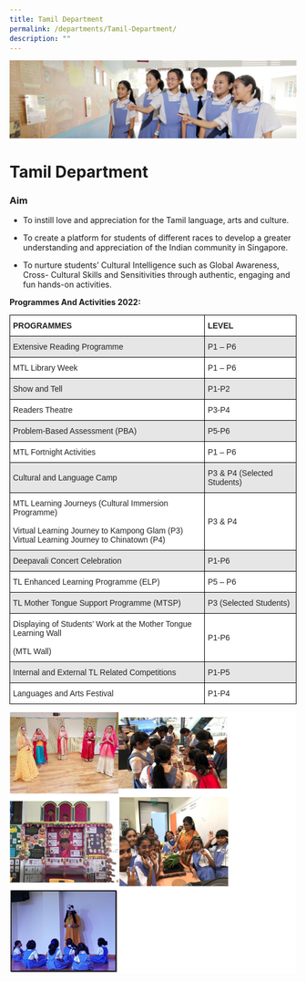```yaml
---
title: Tamil Department
permalink: /departments/Tamil-Department/
description: ""
---
```

![](/images/Departments.jpg)

Tamil Department
================


### Aim


*   To instill love and appreciation for the Tamil language, arts and culture.
*   To create a platform for students of different races to develop a greater understanding and appreciation of the Indian community in Singapore.

*   To nurture students’ Cultural Intelligence such as Global Awareness, Cross- Cultural Skills and Sensitivities through authentic, engaging and fun hands-on activities.

<b>Programmes And Activities 2022:</b>

<style type="text/css">
.tg  {border-collapse:collapse;border-spacing:0;}
.tg td{border-color:black;border-style:solid;border-width:1px;font-family:Arial, sans-serif;font-size:14px;
  overflow:hidden;padding:10px 5px;word-break:normal;}
.tg th{border-color:black;border-style:solid;border-width:1px;font-family:Arial, sans-serif;font-size:14px;
  font-weight:normal;overflow:hidden;padding:10px 5px;word-break:normal;}
.tg .tg-l2bf{background-color:#FFF;color:#222;font-weight:bold;text-align:left;vertical-align:top}
.tg .tg-h5mn{background-color:#E6E6E6;color:#222;text-align:left;vertical-align:middle}
.tg .tg-1ppo{background-color:#FFF;color:#222;text-align:left;vertical-align:middle}
</style>
<table class="tg">
<thead>
  <tr>
    <th class="tg-l2bf"><span style="font-weight:bold">PROGRAMMES</span></th>
    <th class="tg-l2bf"><span style="font-weight:bold">LEVEL</span></th>
  </tr>
</thead>
<tbody>
  <tr>
    <td class="tg-h5mn">Extensive Reading Programme</td>
    <td class="tg-h5mn">P1 – P6</td>
  </tr>
  <tr>
    <td class="tg-1ppo">MTL Library Week</td>
    <td class="tg-1ppo">P1 – P6</td>
  </tr>
  <tr>
    <td class="tg-h5mn">Show and Tell</td>
    <td class="tg-h5mn">P1-P2</td>
  </tr>
  <tr>
    <td class="tg-1ppo">Readers Theatre</td>
    <td class="tg-1ppo">P3-P4</td>
  </tr>
  <tr>
    <td class="tg-h5mn">Problem-Based Assessment (PBA)</td>
    <td class="tg-h5mn">P5-P6</td>
  </tr>
  <tr>
    <td class="tg-1ppo">MTL Fortnight Activities</td>
    <td class="tg-1ppo">P1 – P6</td>
  </tr>
  <tr>
    <td class="tg-h5mn">Cultural and Language Camp</td>
    <td class="tg-h5mn">P3 &amp; P4 (Selected Students)</td>
  </tr>
  <tr>
    <td class="tg-1ppo">MTL Learning Journeys (Cultural Immersion Programme)<br><br>Virtual Learning Journey to Kampong Glam (P3)<br>Virtual Learning Journey to Chinatown (P4)</td>
    <td class="tg-1ppo">P3 &amp; P4</td>
  </tr>
  <tr>
    <td class="tg-h5mn">Deepavali Concert Celebration</td>
    <td class="tg-h5mn">P1-P6</td>
  </tr>
  <tr>
    <td class="tg-1ppo">TL  Enhanced Learning Programme (ELP)</td>
    <td class="tg-1ppo">P5 – P6</td>
  </tr>
  <tr>
    <td class="tg-h5mn">TL Mother Tongue Support Programme (MTSP)</td>
    <td class="tg-h5mn">P3 (Selected Students)</td>
  </tr>
  <tr>
    <td class="tg-1ppo">Displaying of Students’ Work at the Mother Tongue Learning Wall<br><br>(MTL Wall)</td>
    <td class="tg-1ppo"> P1-P6</td>
  </tr>
  <tr>
    <td class="tg-h5mn">Internal and External TL Related Competitions</td>
    <td class="tg-h5mn">P1-P5</td>
  </tr>
  <tr>
    <td class="tg-1ppo">Languages and Arts Festival</td>
    <td class="tg-1ppo">P1-P4</td>
  </tr>
</tbody>
</table>

![](/images/TamilDept.png)